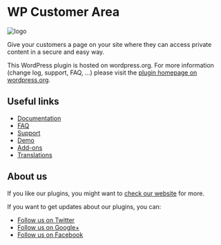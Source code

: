 # WP Customer Area 

![logo](http://plugins.svn.wordpress.org/customer-area/assets/banner-772x250.jpg)

Give your customers a page on your site where they can access private content in a secure and easy way. 

This WordPress plugin is hosted on wordpress.org. For more information (change log, support, FAQ, ...) 
please visit the [plugin homepage on wordpress.org](http://wordpress.org/plugins/customer-area/).

## Useful links

* [Documentation](http://customer-area.marvinlabs.com/documentation)
* [FAQ](http://customer-area.marvinlabs.com/category/faq/)
* [Support](http://customer-area.marvinlabs.com/support)
* [Demo](http://customer-area.marvinlabs.com/demo)
* [Add-ons](http://www.marvinlabs.com/downloads/category/customer-area)
* [Translations](http://customer-area.marvinlabs.com/documentation/translations/)

## About us

If you like our plugins, you might want to [check our website](http://www.marvinlabs.com) for more.

If you want to get updates about our plugins, you can:

* [Follow us on Twitter](http://twitter.com/marvinlabs)
* [Follow us on Google+](https://plus.google.com/u/0/117677945360605555441)
* [Follow us on Facebook](http://www.facebook.com/studio.marvinlabs)
